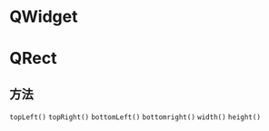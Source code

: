 # QWidget

# QRect

## 方法

`topLeft()`
`topRight()`
`bottomLeft()`
`bottomright()`
`width()`
`height()`
